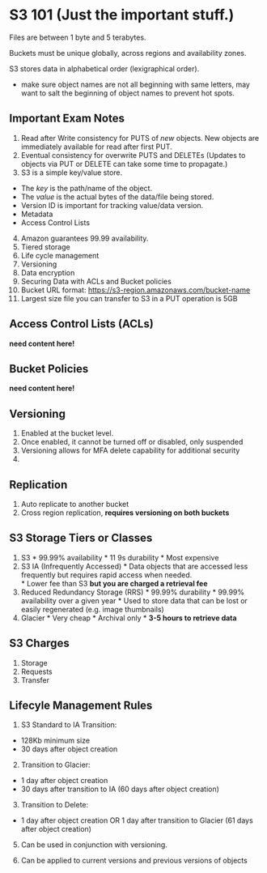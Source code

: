 # S3 101 (Just the important stuff.)

Files are between 1 byte and 5 terabytes.

Buckets must be unique globally, across regions and availability zones.

S3 stores data in alphabetical order (lexigraphical order).
 - make sure object names are not all beginning with same letters, may want to
 salt the beginning of object names to prevent hot spots.


## Important Exam Notes

1. Read after Write consistency for PUTS of *new* objects.  New objects are
        immediately available for read after first PUT.  
2. Eventual consistency for overwrite PUTS and DELETEs (Updates to objects via PUT
or DELETE can take some time to propagate.)
3. S3 is a simple key/value store.  
  * The *key* is the path/name of the object.
  * The *value* is the actual bytes of the data/file being stored.
  * Version ID is important for tracking value/data version.  
  * Metadata
  * Access Control Lists
4. Amazon guarantees 99.99 availability.
5. Tiered storage
6. Life cycle management
7. Versioning
8. Data encryption
9. Securing Data with ACLs and Bucket policies
10. Bucket URL format: https://s3-region.amazonaws.com/bucket-name
11. Largest size file you can transfer to S3 in a PUT operation is 5GB


## Access Control Lists (ACLs)

**need content here!**

## Bucket Policies

**need content here!**

## Versioning

1. Enabled at the bucket level.
2. Once enabled, it cannot be turned off or disabled, only suspended
3. Versioning allows for MFA delete capability for additional security
4.

## Replication

1. Auto replicate to another bucket
2. Cross region replication, **requires versioning on both buckets**

## S3 Storage Tiers or Classes
  1. S3
    * 99.99% availability
    * 11 9s durability
    * Most expensive
  2. S3 IA (Infrequently Accessed)
    * Data objects that are accessed less frequently but requires rapid
      access when needed.   
    * Lower fee than S3 **but you are charged a retrieval fee**
  3. Reduced Redundancy Storage (RRS)
    * 99.99% durability
    * 99.99% availability over a given year
    * Used to store data that can be lost or easily regenerated (e.g. image
      thumbnails)
  4. Glacier
    * Very cheap
    * Archival only
    * **3-5 hours to retrieve data**


## S3 Charges
  1. Storage
  2. Requests
  3. Transfer


## Lifecyle Management Rules

1. S3 Standard to IA Transition:
  * 128Kb minimum size
  * 30 days after object creation

2. Transition to Glacier:
  * 1 day after object creation
  * 30 days after transition to IA (60 days after object creation)

3. Transition to Delete:
  * 1 day after object creation OR 1 day after transition to Glacier (61 days after
    object creation)

5. Can be used in conjunction with versioning.

6. Can be applied to current versions and previous versions of objects
